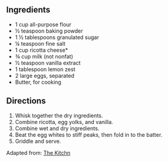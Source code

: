---
---

## Ingredients
 - 1 cup all-purpose flour
 - &frac12; teaspoon baking powder
 - 1 &frac12; tablespoons granulated sugar
 - &frac14; teaspoon fine salt
 - 1 cup ricotta cheese*
 - &frac34; cup milk (not nonfat)
 - &frac12; teaspoon vanilla extract
 - 1 tablespoon lemon zest
 - 2 large eggs, separated
 - Butter, for cooking

## Directions
1. Whisk together the dry ingredients.
2. Combine ricotta, egg yolks, and vanilla.
3. Combine wet and dry ingredients.
4. Beat the egg whites to stiff peaks, then fold in to the batter.
5. Griddle and serve.

Adapted from: [The Kitchn](http://www.thekitchn.com/recipe-fluffy-ricotta-pancakes-48085)
